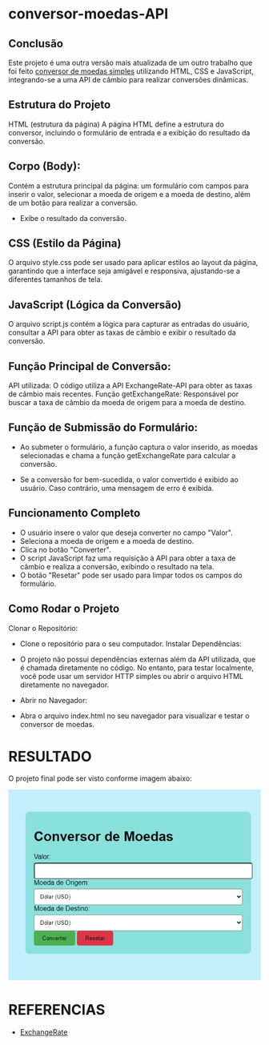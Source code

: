 # conversor-moedas-API

## Conclusão
Este projeto é uma outra versão mais atualizada de um outro trabalho que foi feito
[conversor de moedas simples](https://github.com/mendesdafilla/conversor-de-moedas) utilizando HTML, CSS e JavaScript, integrando-se a uma API de câmbio para realizar conversões dinâmicas. 

## Estrutura do Projeto
HTML (estrutura da página)
A página HTML define a estrutura do conversor, incluindo o formulário de entrada e a exibição do resultado da conversão.


 ## Corpo (Body):
Contém a estrutura principal da página: um formulário com campos para inserir o valor, selecionar a moeda de origem e a moeda de destino, além de um botão para realizar a conversão.
* Exibe o resultado da conversão.

## CSS (Estilo da Página)
O arquivo style.css pode ser usado para aplicar estilos ao layout da página, garantindo que a interface seja amigável e responsiva, ajustando-se a diferentes tamanhos de tela.

## JavaScript (Lógica da Conversão)
O arquivo script.js contém a lógica para capturar as entradas do usuário, consultar a API para obter as taxas de câmbio e exibir o resultado da conversão.

## Função Principal de Conversão:
API utilizada: O código utiliza a API ExchangeRate-API para obter as taxas de câmbio mais recentes.
Função getExchangeRate: Responsável por buscar a taxa de câmbio da moeda de origem para a moeda de destino.


 ## Função de Submissão do Formulário:
 * Ao submeter o formulário, a função captura o valor inserido, as moedas selecionadas e chama a função getExchangeRate para calcular a conversão.

 * Se a conversão for bem-sucedida, o valor convertido é exibido ao usuário. Caso contrário, uma mensagem de erro é exibida.

 ## Funcionamento Completo
 * O usuário insere o valor que deseja converter no campo "Valor".
 * Seleciona a moeda de origem e a moeda de destino.
 * Clica no botão "Converter".
 * O script JavaScript faz uma requisição à API para obter a taxa de câmbio e realiza a conversão, exibindo o resultado na tela.
 * O botão "Resetar" pode ser usado para limpar todos os campos do formulário.

 ## Como Rodar o Projeto
Clonar o Repositório:
* Clone o repositório para o seu computador.
Instalar Dependências:

* O projeto não possui dependências externas além da API utilizada, que é chamada diretamente no código. No entanto, para testar localmente, você pode usar um servidor HTTP simples ou abrir o arquivo HTML diretamente no navegador.

* Abrir no Navegador:

* Abra o arquivo index.html no seu navegador para visualizar e testar o conversor de moedas.

# RESULTADO 
O projeto final pode ser visto conforme imagem abaixo:

![projeto](projeto.png)

# REFERENCIAS 
* [ExchangeRate](https://www.exchangerate-api.com/)